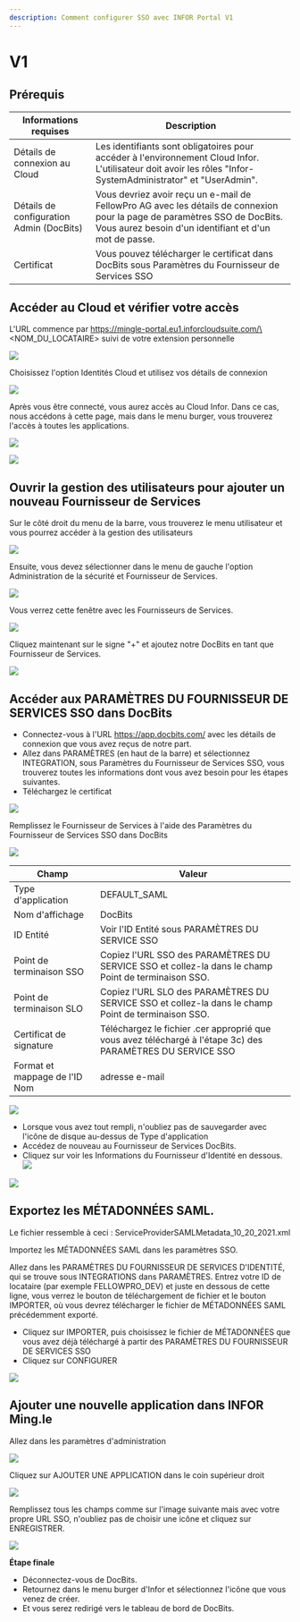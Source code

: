 ```yaml
---
description: Comment configurer SSO avec INFOR Portal V1
---
```


# V1

## Prérequis

| Informations requises          | Description                                                                                                                                       |
| ------------------------------ | ------------------------------------------------------------------------------------------------------------------------------------------------- |
| Détails de connexion au Cloud  | Les identifiants sont obligatoires pour accéder à l'environnement Cloud Infor. L'utilisateur doit avoir les rôles "Infor-SystemAdministrator" et "UserAdmin".  |
| Détails de configuration Admin (DocBits) | Vous devriez avoir reçu un e-mail de FellowPro AG avec les détails de connexion pour la page de paramètres SSO de DocBits. Vous aurez besoin d'un identifiant et d'un mot de passe. |
| Certificat                     | Vous pouvez télécharger le certificat dans DocBits sous Paramètres du Fournisseur de Services SSO                                                                   |

## Accéder au Cloud et vérifier votre accès

L'URL commence par https://mingle-portal.eu1.inforcloudsuite.com/\<NOM\_DU\_LOCATAIRE> suivi de votre extension personnelle

![](https://lh7-us.googleusercontent.com/bLBEM2KCtSiztzy3htdtA8hpnR9J616ecGXPVYZIn-r\_m1tHkLeC8SJZJobl8Hu-Xju4WR7BanVq6NClf9hvbp5qXpjLVHaO9thfmE6-2ITJrlIZzv6OyG93KVhmOsdt6xiEoNrfJO8PwUFRDBblMT4)

Choisissez l'option Identités Cloud et utilisez vos détails de connexion

![](https://lh7-us.googleusercontent.com/aF9VyjY-cuTx5NZ9GdnyOQjZmegW9Hp5r7-8AY8SJb1Lj-\_saFTwju49KKqltxXt3ZevQ1Yr47MRQA0UdXkXeb2TnactKpxC5YV3eqkyZiYJVx-cVkolYfwuJElPEgiYMrRQSeSb5fALoUQehxQUh\_0)

Après vous être connecté, vous aurez accès au Cloud Infor. Dans ce cas, nous accédons à cette page, mais dans le menu burger, vous trouverez l'accès à toutes les applications.

![](https://lh7-us.googleusercontent.com/rUfjNI7DIYDw\_sm-KWcGaU\_xGWRZesRkyoYB\_00gOe6OUVAeFXL4UvlKWdtuz771fElXi4fC9NWahRQVLGAxAL6alR5K8edHcOdpdxu-PPfGO7O9exx61NyL4KTqNrt2AofIcnkbWyjf2EGeytPKTdA)

![](https://lh7-us.googleusercontent.com/low1Mq1NxL-Fzo72m-Wy8RPaooMuuQHBdA7rMFVcl7Ps\_G284L2Ze-BjEGy2bM7gcbeWBNeMm6yU8taNCUXgSzb9OcRWRFhQACzsg90XxmxhIfXanKz\_y8tqB4qv8I3W6HIj7SB84NzqK0IJ6UAcYbs)

## Ouvrir la gestion des utilisateurs pour ajouter un nouveau Fournisseur de Services

Sur le côté droit du menu de la barre, vous trouverez le menu utilisateur et vous pourrez accéder à la gestion des utilisateurs

![](https://lh7-us.googleusercontent.com/4SvG9pBCyZxBc-kUzwGarIdJkL4S-3bbFnxdfEQoAczOY7abTN72-MYDZ7TtIMqpvAkgsrpM\_Fz2sud5M84r8PrAXkEZHJuhIAAHCCpxqKwkmmfFVnCxiU-iLLBeAlEANp05j\_3kznyOGYqOgs1e1fo)

Ensuite, vous devez sélectionner dans le menu de gauche l'option Administration de la sécurité et Fournisseur de Services.

![](https://lh7-us.googleusercontent.com/F2dwiMbEqSF8XkZz5JvuOOOjs6MoxIqUAyj3gU6QasaGEUPuPiR\_ANQuJ6wrZjnl1LWNRh2aBBvLvXNp85yfpTjnJP6cLbNoEfcjTbbDyrGfEciYu39jXwcBral6Q70IKkIvzANbJN1WjIonpDzPZQ0)

Vous verrez cette fenêtre avec les Fournisseurs de Services.

![](https://lh7-us.googleusercontent.com/BBANp\_qDLF8qBKXErAc65893Ya954hqNzg2U8xK-oZCXiSqr\_pboGzuLLW7cCeDjjpCzJn1Zkzc5B4IAI-NOCA\_E5EVW47AWixVGRDUkJ4NGuqAAXYM2UDmIWgi2DggfPkE2CaX0Da7CPGBNrDbe9Yo)

Cliquez maintenant sur le signe "+" et ajoutez notre DocBits en tant que Fournisseur de Services.&#x20;

![](https://lh7-us.googleusercontent.com/Ksq7zDLEy0AZ3CfobBG8ua2QXsec10nJ3UAed-LXsziZs4VVzxdydmWzP4lBgIOkfQmiCSQo4Q-773wRbsGLyvk2UG4Mj34HeyiSyRAAET7Ojr8mJFZENfAszSViM-QPpcC3AIEFOQuKWYfN0-jOsHY)

## Accéder aux PARAMÈTRES DU FOURNISSEUR DE SERVICES SSO dans DocBits

* Connectez-vous à l'URL https://app.docbits.com/ avec les détails de connexion que vous avez reçus de notre part.
* Allez dans PARAMÈTRES (en haut de la barre) et sélectionnez INTEGRATION, sous Paramètres du Fournisseur de Services SSO, vous trouverez toutes les informations dont vous avez besoin pour les étapes suivantes.
* Téléchargez le certificat

![](https://lh7-us.googleusercontent.com/R9VSArrCuGWySeSTYBCLHXybVdvbx37TiviLKFvgNZVfaGXITpxoNkIY4JUMuaROZ1f9BYmqfhhq5YYdRbIz5aJaLGAt7oOxZ5m47MAzgUacP-STjdEHzcy1zjgq22YUh4UrqiTrzC969upxt1qDFxs)

Remplissez le Fournisseur de Services à l'aide des Paramètres du Fournisseur de Services SSO dans DocBits&#x20;

![](https://lh7-us.googleusercontent.com/ATCza1efYWKWr7MfDZfa3WbK1r88L9U91fKs319lTh\_QZxyJEp5WLjjCuOqwqnA6Li-h3\_KmRzaxVujbhqTn4Xq6eHAaeAt3K5Whg4KuLPlgTHAuCU02YXaOqhPNBAWSERRwCCmuXQDknoTPosNlDgA)

| Champ                      | Valeur                                                                                      |
| -------------------------- | ------------------------------------------------------------------------------------------ |
| Type d'application           | DEFAULT\_SAML                                                                              |
| Nom d'affichage               | DocBits                                                                                    |
| ID Entité                  | Voir l'ID Entité sous PARAMÈTRES DU SERVICE SSO                                                   |
| Point de terminaison SSO               | Copiez l'URL SSO des PARAMÈTRES DU SERVICE SSO et collez-la dans le champ Point de terminaison SSO.         |
| Point de terminaison SLO               | Copiez l'URL SLO des PARAMÈTRES DU SERVICE SSO et collez-la dans le champ Point de terminaison SSO.         |
| Certificat de signature        | Téléchargez le fichier .cer approprié que vous avez téléchargé à l'étape 3c) des PARAMÈTRES DU SERVICE SSO |
| Format et mappage de l'ID Nom | adresse e-mail                                                                              |

![](https://lh7-us.googleusercontent.com/YfEUu3X34cjKrPKTLybMvRn-6rKS5aSWGoJLria08yYFZYyidnnVQKRJgzVgudPVPk8k9xWwUpzQyGi2peHFxY8UsQvXV-2twH9G-8IiFSRfoCk5eQUnoplNrttNYNYKUDjs7ckFw0BVYpzGz26Htxs)

* Lorsque vous avez tout rempli, n'oubliez pas de sauvegarder avec l'icône de disque au-dessus de Type d'application
* Accédez de nouveau au Fournisseur de Services DocBits.
* Cliquez sur voir les Informations du Fournisseur d'Identité en dessous.
![](https://lh7-us.googleusercontent.com/ajA6zmOcJCNOHJM\_2fUMaObnOGzTLmjUHhOm5QfR7inIfhavc0YywcyUHalVY22ay5rG\_JtcTbUVUX7ZIn7GOPecylljFLdhrQg-JzOZ3Vcav8FM0ZdjT82otfdNYMFyPT3W3ZZuXpKJ1gUcvyx70jU)

![](https://lh7-us.googleusercontent.com/7VPP4izI8E5idcQOA3zRhCOCB5L9uZuylVcMhToiHUI3qk\_fCE4n30D-ccYO3OAvAjIrrhJ-AApNMJ7tQO3DmtP3TS5n5r15YUgf\_FzBCdL77a\_wcAIE0zS2VjKLPB2iPaxOokPHk9G5NW86MV6sZUI)

## Exportez les MÉTADONNÉES SAML.

Le fichier ressemble à ceci : ServiceProviderSAMLMetadata\_10\_20\_2021.xml

Importez les MÉTADONNÉES SAML dans les paramètres SSO.

Allez dans les PARAMÈTRES DU FOURNISSEUR DE SERVICES D'IDENTITÉ, qui se trouve sous INTEGRATIONS dans PARAMÈTRES. Entrez votre ID de locataire (par exemple FELLOWPRO\_DEV) et juste en dessous de cette ligne, vous verrez le bouton de téléchargement de fichier et le bouton IMPORTER, où vous devrez télécharger le fichier de MÉTADONNÉES SAML précédemment exporté.

* Cliquez sur IMPORTER, puis choisissez le fichier de MÉTADONNÉES que vous avez déjà téléchargé à partir des PARAMÈTRES DU FOURNISSEUR DE SERVICES SSO
* Cliquez sur CONFIGURER

![](https://lh7-us.googleusercontent.com/7-v\_YNgl\_29WrK2lE62nEfIRQ3R5KVmOL\_PeR8\_ZxS8LNxHSVpHuKcNwDAmaSGTNepi0Izg64T3l3FY6XUSMZCVB-kyV3cbf0DtI-9GnspkrSibmRW3Dx2ESxZeyrkseRYRKdnmUn-GR4fmh8gUx\_Rg)

## Ajouter une nouvelle application dans INFOR Ming.le

Allez dans les paramètres d'administration

![](https://lh7-us.googleusercontent.com/D5shQ6CN5YAbGM\_0Gr6Hf7-nOlAkTXMyOSr1DntZv8NMSg-mxT5ckp2uIxpHkt4WRQGwCcpIBip9D4Q7\_Z590oRQOlg36lu9Y\_gq0VxHojNu8ma\_3tvtYzrBlZVJJdrXPoib9cvizawCBxGaQlvZ4x8)

Cliquez sur AJOUTER UNE APPLICATION dans le coin supérieur droit

![](https://lh7-us.googleusercontent.com/l1JjP7c7Y9Echd\_xx9gEoG7zD-U9wLv-0DNpHtdycXco--1urpcmObRhW4mYngaS8U0OcSv3vA\_wSvg3diSMmsC50BcSTbcMD47hsS7q3QwssdS7cY8rpNQHF7v\_20\_tBpZRuUhTLZ5bY6QnD53T0Lw)

Remplissez tous les champs comme sur l'image suivante mais avec votre propre URL SSO, n'oubliez pas de choisir une icône et cliquez sur ENREGISTRER.

![](https://lh7-us.googleusercontent.com/\_ToZv0\_KzrnCJtTprJU7FJirxGC9Vn7c632BaLbIQH8aSJCAeOaw6XxpJ3nzUKs4yI4MtEX5QxuLwf\_ywjiAP\_cEdVEV8fIueOGh10A46pBIEnK5cDu4PS-q2La8tbqOWQb3nkKPyfgfEYxRDlWf7bI)

**Étape finale**

* Déconnectez-vous de DocBits.
* Retournez dans le menu burger d'Infor et sélectionnez l'icône que vous venez de créer.
* Et vous serez redirigé vers le tableau de bord de DocBits.
